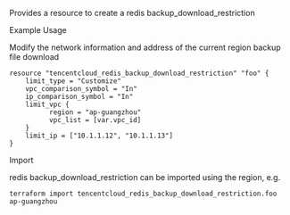 Provides a resource to create a redis backup_download_restriction

Example Usage

Modify the network information and address of the current region backup file download

```hcl
resource "tencentcloud_redis_backup_download_restriction" "foo" {
	limit_type = "Customize"
	vpc_comparison_symbol = "In"
	ip_comparison_symbol = "In"
	limit_vpc {
		  region = "ap-guangzhou"
		  vpc_list = [var.vpc_id]
	}
	limit_ip = ["10.1.1.12", "10.1.1.13"]
}
```

Import

redis backup_download_restriction can be imported using the region, e.g.

```
terraform import tencentcloud_redis_backup_download_restriction.foo ap-guangzhou
```